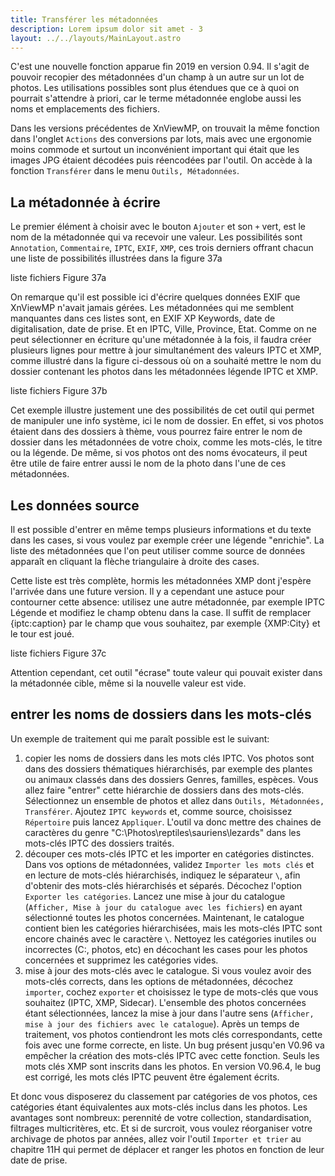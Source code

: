 ```yaml
---
title: Transférer les métadonnées
description: Lorem ipsum dolor sit amet - 3
layout: ../../layouts/MainLayout.astro
---
```


C'est une nouvelle fonction apparue fin 2019 en version 0.94. Il s'agit de pouvoir recopier des métadonnées d'un champ à un autre sur un lot de photos. Les utilisations possibles sont plus étendues que ce à quoi on pourrait s'attendre à priori, car le terme métadonnée englobe aussi les noms et emplacements des fichiers.

Dans les versions précédentes de XnViewMP, on trouvait la même fonction dans l'onglet `Actions` des conversions par lots, mais avec une ergonomie moins commode et surtout un inconvénient important qui était que les images JPG étaient décodées puis réencodées par l'outil. On accède à la fonction `Transférer` dans le menu `Outils, Métadonnées`.

## La métadonnée à écrire

Le premier élément à choisir avec le bouton `Ajouter` et son `+` vert, est le nom de la métadonnée qui va recevoir une valeur. Les possibilités sont `Annotation`, `Commentaire`, `IPTC`, `EXIF`, `XMP`, ces trois derniers offrant chacun une liste de possibilités illustrées dans la figure 37a

liste fichiers
Figure 37a

On remarque qu'il est possible ici d'écrire quelques données EXIF que XnViewMP n'avait jamais gérées. Les métadonnées qui me semblent manquantes dans ces listes sont, en EXIF XP Keywords, date de digitalisation, date de prise. Et en IPTC, Ville, Province, Etat. Comme on ne peut sélectionner en écriture qu'une métadonnée à la fois, il faudra créer plusieurs lignes pour mettre à jour simultanément des valeurs IPTC et XMP, comme illustré dans la figure ci-dessous où on a souhaité mettre le nom du dossier contenant les photos dans les métadonnées légende IPTC et XMP.

liste fichiers
Figure 37b

Cet exemple illustre justement une des possibilités de cet outil qui permet de manipuler une info système, ici le nom de dossier. En effet, si vos photos étaient dans des dossiers à thème, vous pourrez faire entrer le nom de dossier dans les métadonnées de votre choix, comme les mots-clés, le titre ou la légende. De même, si vos photos ont des noms évocateurs, il peut être utile de faire entrer aussi le nom de la photo dans l'une de ces métadonnées.

## Les données source

Il est possible d'entrer en même temps plusieurs informations et du texte dans les cases, si vous voulez par exemple créer une légende "enrichie". La liste des métadonnées que l'on peut utiliser comme source de données apparaît en cliquant la flèche triangulaire à droite des cases.

Cette liste est très complète, hormis les métadonnées XMP dont j'espère l'arrivée dans une future version. Il y a cependant une astuce pour contourner cette absence: utilisez une autre métadonnée, par exemple IPTC Légende et modifiez le champ obtenu dans la case. Il suffit de remplacer {iptc:caption} par le champ que vous souhaitez, par exemple {XMP:City} et le tour est joué.

liste fichiers
Figure 37c

Attention cependant, cet outil "écrase" toute valeur qui pouvait exister dans la métadonnée cible, même si la nouvelle valeur est vide.

## entrer les noms de dossiers dans les mots-clés

Un exemple de traitement qui me paraît possible est le suivant:

1. copier les noms de dossiers dans les mots clés IPTC. Vos photos sont dans des dossiers thématiques hiérarchisés, par exemple des plantes ou animaux classés dans des dossiers Genres, familles, espèces. Vous allez faire "entrer" cette hiérarchie de dossiers dans des mots-clés. Sélectionnez un ensemble de photos et allez dans `Outils, Métadonnées, Transférer`. Ajoutez `IPTC keywords` et, comme source, choisissez `Répertoire` puis lancez `Appliquer`. L'outil va donc mettre des chaines de caractères du genre "C:\Photos\reptiles\sauriens\lezards" dans les mots-clés IPTC des dossiers traités.
2. découper ces mots-clés IPTC et les importer en catégories distinctes. Dans vos options de métadonnées, validez `Importer les mots clés` et en lecture de mots-clés hiérarchisés, indiquez le séparateur `\`, afin d'obtenir des mots-clés hiérarchisés et séparés. Décochez l'option `Exporter les catégories`. Lancez une mise à jour du catalogue (`Afficher, Mise à jour du catalogue avec les fichiers`) en ayant sélectionné toutes les photos concernées. Maintenant, le catalogue contient bien les catégories hiérarchisées, mais les mots-clés IPTC sont encore chainés avec le caractère `\`. Nettoyez les catégories inutiles ou incorrectes (C:, photos, etc) en décochant les cases pour les photos concernées et supprimez les catégories vides.
3. mise à jour des mots-clés avec le catalogue. Si vous voulez avoir des mots-clés corrects, dans les options de métadonnées, décochez `importer`, cochez `exporter` et choisissez le type de mots-clés que vous souhaitez (IPTC, XMP, Sidecar). L'ensemble des photos concernées étant sélectionnées, lancez la mise à jour dans l'autre sens (`Afficher, mise à jour des fichiers avec le catalogue`). Après un temps de traitement, vos photos contiendront les mots clés correspondants, cette fois avec une forme correcte, en liste. Un bug présent jusqu'en V0.96 va empêcher la création des mots-clés IPTC avec cette fonction. Seuls les mots clés XMP sont inscrits dans les photos. En version V0.96.4, le bug est corrigé, les mots clés IPTC peuvent être également écrits.

Et donc vous disposerez du classement par catégories de vos photos, ces catégories étant équivalentes aux mots-clés inclus dans les photos. Les avantages sont nombreux: perennité de votre collection, standardisation, filtrages multicritères, etc. Et si de surcroit, vous voulez réorganiser votre archivage de photos par années, allez voir l'outil `Importer et trier` au chapitre 11H qui permet de déplacer et ranger les photos en fonction de leur date de prise.
